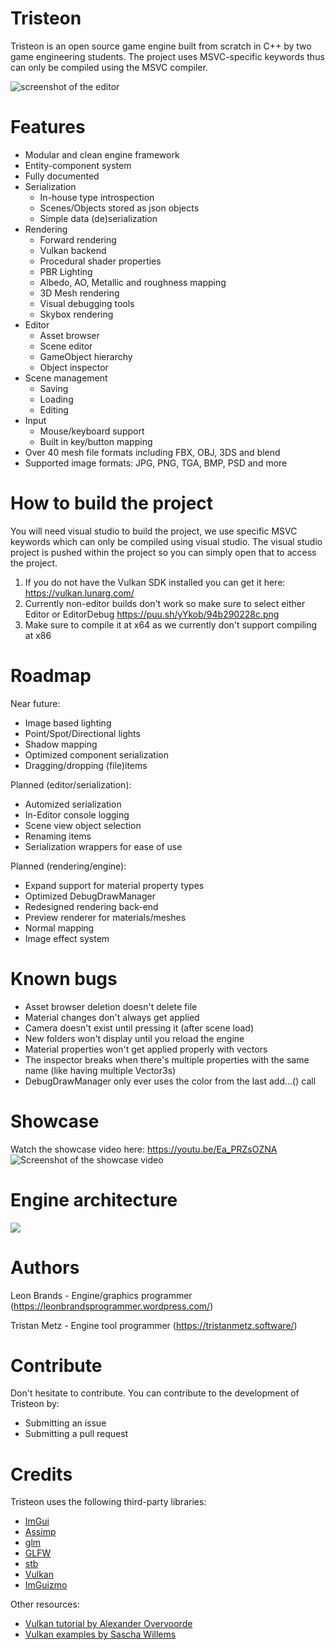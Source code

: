 # Tristeon
Tristeon is an open source game engine built from scratch in C++ by two game engineering students. The project uses MSVC-specific keywords thus can only be compiled using the MSVC compiler. 

![screenshot of the editor](https://i.imgur.com/T663Nb6.png)

# Features
* Modular and clean engine framework
* Entity-component system
* Fully documented
* Serialization
  * In-house type introspection
  * Scenes/Objects stored as json objects
  * Simple data (de)serialization
* Rendering
  * Forward rendering
  * Vulkan backend
  * Procedural shader properties
  * PBR Lighting
  * Albedo, AO, Metallic and roughness mapping
  * 3D Mesh rendering
  * Visual debugging tools
  * Skybox rendering
* Editor
  * Asset browser
  * Scene editor
  * GameObject hierarchy
  * Object inspector
* Scene management
  * Saving
  * Loading
  * Editing
* Input
  * Mouse/keyboard support
  * Built in key/button mapping
* Over 40 mesh file formats including FBX, OBJ, 3DS and blend
* Supported image formats: JPG, PNG, TGA, BMP, PSD and more

# How to build the project
You will need visual studio to build the project, we use specific MSVC keywords which can only be compiled using visual studio. The visual studio project is pushed within the project so you can simply open that to access the project.
1. If you do not have the Vulkan SDK installed you can get it here: https://vulkan.lunarg.com/
2. Currently non-editor builds don't work so make sure to select either Editor or EditorDebug https://puu.sh/yYkob/94b290228c.png
3. Make sure to compile it at x64 as we currently don't support compiling at x86

# Roadmap
Near future:
* Image based lighting
* Point/Spot/Directional lights
* Shadow mapping
* Optimized component serialization
* Dragging/dropping (file)items

Planned (editor/serialization):
* Automized serialization
* In-Editor console logging
* Scene view object selection
* Renaming items
* Serialization wrappers for ease of use

Planned (rendering/engine):
* Expand support for material property types
* Optimized DebugDrawManager
* Redesigned rendering back-end
* Preview renderer for materials/meshes
* Normal mapping
* Image effect system

# Known bugs
* Asset browser deletion doesn't delete file
* Material changes don't always get applied
* Camera doesn't exist until pressing it (after scene load)
* New folders won't display until you reload the engine
* Material properties won't get applied properly with vectors
* The inspector breaks when there's multiple properties with the same name (like having multiple Vector3s)
* DebugDrawManager only ever uses the color from the last add...() call

# Showcase
Watch the showcase video here:
https://youtu.be/Ea_PRZsOZNA
![Screenshot of the showcase video](https://i.imgur.com/R6GoWQ6.png)

# Engine architecture
<img src="Documents/Engine Architecture/Tristeon Core Architecture.png">

# Authors
Leon Brands - Engine/graphics programmer (https://leonbrandsprogrammer.wordpress.com/)

Tristan Metz - Engine tool programmer (https://tristanmetz.software/)

# Contribute
Don't hesitate to contribute. You can contribute to the development of Tristeon by:
* Submitting an issue 
* Submitting a pull request

# Credits

Tristeon uses the following third-party libraries:
* [ImGui](https://github.com/ocornut/imgui)
* [Assimp](https://github.com/assimp/assimp)
* [glm](https://github.com/g-truc/glm)
* [GLFW](https://github.com/glfw/glfw)
* [stb](https://github.com/nothings/stb)
* [Vulkan](https://github.com/KhronosGroup/Vulkan-Hpp)
* [ImGuizmo](https://github.com/CedricGuillemet/ImGuizmo)

Other resources:
* [Vulkan tutorial by Alexander Overvoorde](https://vulkan-tutorial.com/)
* [Vulkan examples by Sascha Willems](https://github.com/SaschaWillems/Vulkan)
